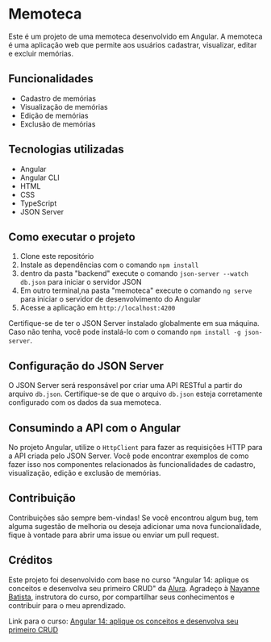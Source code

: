 # Memoteca

Este é um projeto de uma memoteca desenvolvido em Angular. A memoteca é uma aplicação web que permite aos usuários cadastrar, visualizar, editar e excluir memórias.

## Funcionalidades

- Cadastro de memórias
- Visualização de memórias
- Edição de memórias
- Exclusão de memórias

## Tecnologias utilizadas

- Angular
- Angular CLI
- HTML
- CSS
- TypeScript
- JSON Server

## Como executar o projeto

1. Clone este repositório
2. Instale as dependências com o comando `npm install`
3. dentro da pasta "backend" execute o comando `json-server --watch db.json` para iniciar o servidor JSON
5. Em outro terminal,na pasta "memoteca" execute o comando `ng serve` para iniciar o servidor de desenvolvimento do Angular
6. Acesse a aplicação em `http://localhost:4200`

Certifique-se de ter o JSON Server instalado globalmente em sua máquina. Caso não tenha, você pode instalá-lo com o comando `npm install -g json-server`.

## Configuração do JSON Server

O JSON Server será responsável por criar uma API RESTful a partir do arquivo `db.json`. Certifique-se de que o arquivo `db.json` esteja corretamente configurado com os dados da sua memoteca.

## Consumindo a API com o Angular

No projeto Angular, utilize o `HttpClient` para fazer as requisições HTTP para a API criada pelo JSON Server. Você pode encontrar exemplos de como fazer isso nos componentes relacionados às funcionalidades de cadastro, visualização, edição e exclusão de memórias.

## Contribuição

Contribuições são sempre bem-vindas! Se você encontrou algum bug, tem alguma sugestão de melhoria ou deseja adicionar uma nova funcionalidade, fique à vontade para abrir uma issue ou enviar um pull request.

## Créditos

Este projeto foi desenvolvido com base no curso "Angular 14: aplique os conceitos e desenvolva seu primeiro CRUD" da [Alura](https://www.alura.com.br/). Agradeço à [Nayanne Batista](https://github.com/NayanneBatista), instrutora do curso, por compartilhar seus conhecimentos e contribuir para o meu aprendizado.

Link para o curso: [Angular 14: aplique os conceitos e desenvolva seu primeiro CRUD](https://cursos.alura.com.br/course/angular-explorando-framework)
